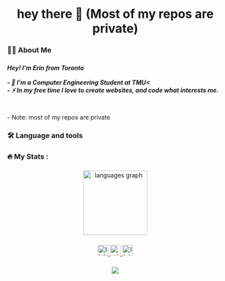 


<h1 align="center">hey there 👋 (Most of my repos are private)</h1>

###

<h3 align="left">👩‍💻  About Me</h3>

###

<h5 align="left">Hey! I'm Erin from Toronto<br><br>- 🔭 I’m a Computer Engineering Student at TMU<<br>- ⚡ In my free time I love to create websites, and code what interests me. </h5>
<br>- Note: most of my repos are private</h5>

###

<h3 align="left">🛠 Language and tools</h3>

###

###

<h3 align="left">🔥   My Stats :</h3>

###



###

<div align="center">

  <img src="https://github-readme-stats.vercel.app/api/top-langs?username=ErinTomorri&locale=en&hide_title=false&layout=compact&card_width=320&langs_count=5&theme=dracula&hide_border=false&order=2" height="150" alt="languages graph"  />
</div>

###

<div align="left">
</div>



<div align="left">
</div>

###
###

<div align="center">
  <a href="https://www.linkedin.com/in/erin-tomorri/" target="_blank">
    <img src="https://img.shields.io/static/v1?message=LinkedIn&logo=linkedin&label=&color=0077B5&logoColor=white&labelColor=&style=for-the-badge" height="25" alt="linkedin logo"  />
  </a>
  <a href="erin@erintomorri.com" target="_blank">
    <img src="https://img.shields.io/static/v1?message=Outlook&logo=microsoft-outlook&label=&color=0078D4&logoColor=white&labelColor=&style=for-the-badge" height="25" alt="microsoft-outlook logo"  />
  </a>
  <a href="https://www.erintomorri.com/" target="_blank">
    <img src="https://img.shields.io/static/v1?message=Linktree&logo=linktree&label=&color=1de9b6&logoColor=white&labelColor=&style=for-the-badge" height="25" alt="linktree logo"  />
  </a>
</div>

###

<div align="center">
  <img src="https://visitor-badge.laobi.icu/badge?page_id=ErinTomorri.ErinTomorri&"  />
</div>

###


###
